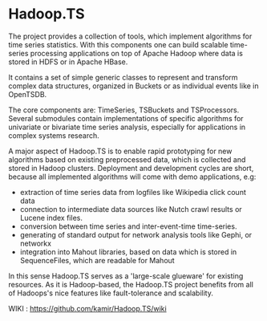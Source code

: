 Hadoop.TS 
=========

The project provides a collection of tools, which implement algorithms for time series statistics. 
With this components one can build scalable time-series processing applications on top
of Apache Hadoop where data is stored in HDFS or in Apache HBase.

It contains a set of simple generic classes to represent and transform complex data structures, organized 
in Buckets or as individual events like in OpenTSDB.

The core components are: TimeSeries, TSBuckets and TSProcessors. Several submodules contain implementations
of specific algorithms for univariate or bivariate time series analysis, especially for applications in
complex systems research.

A major aspect of Hadoop.TS is to enable rapid prototyping for new algorithms based on existing
preprocessed data, which is collected and stored in Hadoop clusters. Deployment and development 
cycles are short, because all implemented algorithms will come with demo applications, e.g:
- extraction of time series data from logfiles like Wikipedia click count data 
- connection to intermediate data sources like Nutch crawl results or Lucene index files.
- conversion between time series and inter-event-time time-series.
- generating of standard output for network analysis tools like Gephi, or networkx
- integration into Mahout libraries, based on data which is stored in SequenceFiles, which are readable for Mahout

In this sense Hadoop.TS serves as a 'large-scale glueware' for existing resources. As it is Hadoop-based, 
the Hadoop.TS project benefits from all of Hadoops's nice features like fault-tolerance and scalability. 

WIKI : https://github.com/kamir/Hadoop.TS/wiki

